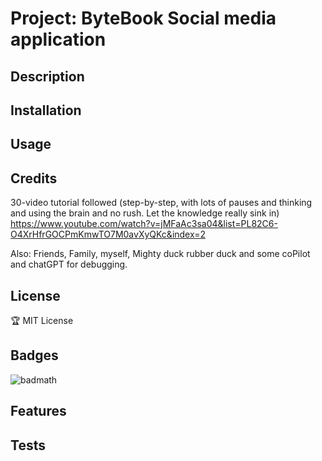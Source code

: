 # Project: ByteBook Social media application

## Description



## Installation



## Usage



## Credits
30-video tutorial followed (step-by-step, with lots of pauses and thinking and using the brain and no rush. Let the knowledge really sink in) https://www.youtube.com/watch?v=jMFaAc3sa04&list=PL82C6-O4XrHfrGOCPmKmwTO7M0avXyQKc&index=2  

Also: Friends, Family, myself, Mighty duck rubber duck and some coPilot and chatGPT for debugging.

## License
🏆 MIT License

## Badges
![badmath](https://img.shields.io/badge/C#-100%25-orange)

## Features

## Tests